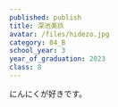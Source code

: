 ```yaml
---
published: publish
title: 深池美玖
avatar: /files/hidezo.jpg
category: 04_B
school_year: 3
year_of_graduation: 2023
class: 8
---
```

にんにくが好きです。